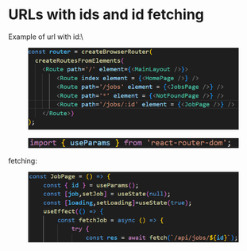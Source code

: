# URLs with ids and id fetching

Example of url with id:\


<figure><img src="../.gitbook/assets/image (100).png" alt=""><figcaption></figcaption></figure>

<figure><img src="../.gitbook/assets/image (101).png" alt=""><figcaption></figcaption></figure>

fetching:

<figure><img src="../.gitbook/assets/image (102).png" alt=""><figcaption></figcaption></figure>
